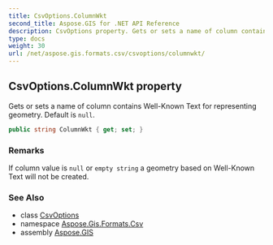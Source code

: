 ```yaml
---
title: CsvOptions.ColumnWkt
second_title: Aspose.GIS for .NET API Reference
description: CsvOptions property. Gets or sets a name of column contains WellKnown Text for representing geometry. Default is null.
type: docs
weight: 30
url: /net/aspose.gis.formats.csv/csvoptions/columnwkt/
---
```

## CsvOptions.ColumnWkt property

Gets or sets a name of column contains Well-Known Text for representing geometry. Default is `null`.

```csharp
public string ColumnWkt { get; set; }
```

### Remarks

If column value is `null` or `empty string` a geometry based on Well-Known Text will not be created.

### See Also

* class [CsvOptions](../)
* namespace [Aspose.Gis.Formats.Csv](../../csvoptions/)
* assembly [Aspose.GIS](../../../)


